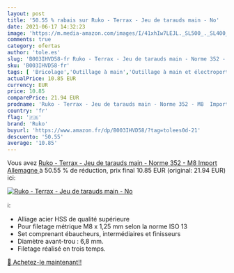 ```yaml
---
layout: post
title: '50.55 % rabais sur Ruko - Terrax - Jeu de tarauds main - No'
date: 2021-06-17 14:32:23
image: 'https://m.media-amazon.com/images/I/41xhIw7LEJL._SL500_._SL400_.jpg'
comments: true
category: ofertas
author: 'tole.es'
slug: 'B003IHVD58-fr Ruko - Terrax - Jeu de tarauds main - Norme 352 - M8...'
sku: 'B003IHVD58-fr'
tags: [ 'Bricolage','Outillage à main','Outillage à main et électroportatif','Outils de filetage','Tarauds','Tarauds à main','ruko', ]
actualPrice: 10.85 EUR
currency: EUR
price: 10.85
comparePrice: 21.94 EUR
prodname: 'Ruko - Terrax - Jeu de tarauds main - Norme 352 - M8  Import Allemagne '
country: 'fr'
flag: '🇫🇷'
brand: 'Ruko'
buyurl: 'https://www.amazon.fr/dp/B003IHVD58/?tag=tolees0d-21'
descuento: '50.55'
average: '10.85'
---
```


Vous avez [Ruko - Terrax - Jeu de tarauds main - Norme 352 - M8  Import Allemagne ](https://www.amazon.fr/dp/B003IHVD58/?tag=tolees0d-21)  à  50.55 % de réduction, prix final  10.85 EUR (original: 21.94 EUR) ici:

[![Ruko - Terrax - Jeu de tarauds main - No](https://m.media-amazon.com/images/I/41xhIw7LEJL._SL500_._SL400_.jpg)](https://www.amazon.fr/dp/B003IHVD58/?tag=tolees0d-21)

ℹ️:

- Alliage acier HSS de qualité supérieure
- Pour filetage métrique M8 x 1,25 mm selon la norme ISO 13
- Set comprenant ébaucheurs, intermédiaires et finisseurs
- Diamètre avant-trou : 6,8 mm.
- Filetage réalisé en trois temps.

[🛒 Achetez-le maintenant!!](https://www.amazon.fr/dp/B003IHVD58/?tag=tolees0d-21)
